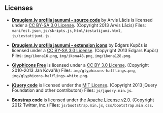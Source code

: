 ## Licenses ##

- **[Draugiem.lv profila jaunumi - source code](https://github.com/arvislacis/draugiemlv_pj)** by Arvis Lācis is licensed under a [CC BY-SA 3.0 License](http://creativecommons.org/licenses/by-sa/3.0/). (Copyright 2013 Arvis Lācis)
	Files: `manifest.json`, `js/skripts.js`, `html/iestatijumi.html`, `js/iestatijumi.js`.

- **[Draugiem.lv profila jaunumi - extension icons](https://github.com/arvislacis/draugiemlv_pj)** by Edgars Kupčs is licensed under a [CC BY-SA 3.0 License](http://creativecommons.org/licenses/by-sa/3.0/). (Copyright 2013 Edgars Kupčs)
	Files: `img/ikona16.png`, `img/ikona48.png`, `img/ikona128.png`.

- **[Glyphicons Free](http://glyphicons.com/)** is licensed under a [CC BY 3.0 License](http://creativecommons.org/licenses/by/3.0/). (Copyright 2010-2013 Jan Kovařík)
	Files: `img/glyphicons-halflings.png`, `img/glyphicons-halflings-white.png`.

- **[jQuery code](http://jquery.com/)** is licensed under the [MIT License](https://github.com/jquery/jquery/blob/master/MIT-LICENSE.txt). (Copyright 2013 jQuery Foundation and other contributors)
	Files: `js/jquery.min.js`.

- **[Boostrap code](http://twitter.github.io/bootstrap/)** is licensed under the [Apache License v2.0](http://www.apache.org/licenses/LICENSE-2.0). (Copyright 2012 Twitter, Inc.)
	Files: `js/bootstrap.min.js`, `css/bootstrap.min.css`.